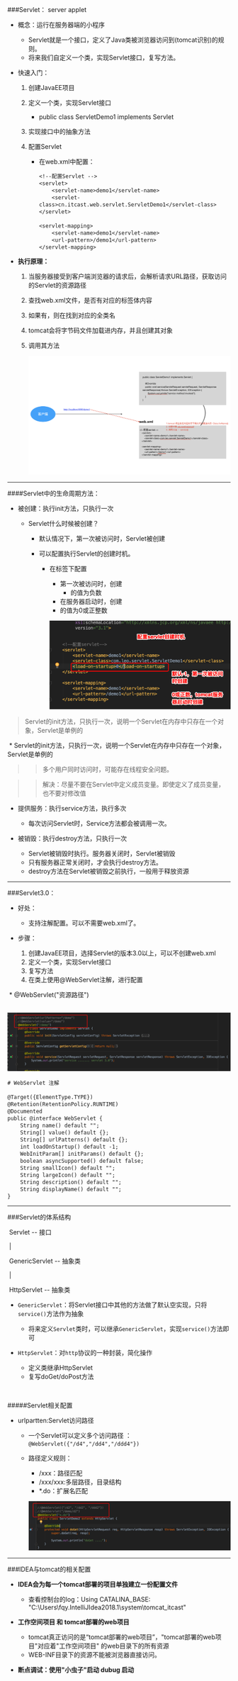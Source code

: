 ###Servlet： server applet

- 概念：运行在服务器端的小程序
  - Servlet就是一个接口，定义了Java类被浏览器访问到(tomcat识别)的规则。
  - 将来我们自定义一个类，实现Servlet接口，复写方法。

- 快速入门：

  1. 创建JavaEE项目
  2. 定义一个类，实现Servlet接口
     - public class ServletDemo1 implements Servlet

  3. 实现接口中的抽象方法

  4. 配置Servlet

     - 在web.xml中配置：

       ```
       <!--配置Servlet -->
       <servlet>
           <servlet-name>demo1</servlet-name>
           <servlet-class>cn.itcast.web.servlet.ServletDemo1</servlet-class>
       </servlet>
       
       <servlet-mapping>
           <servlet-name>demo1</servlet-name>
           <url-pattern>/demo1</url-pattern>
       </servlet-mapping>
       ```

       

- **执行原理：**

  1. 当服务器接受到客户端浏览器的请求后，会解析请求URL路径，获取访问的Servlet的资源路径

  2. 查找web.xml文件，是否有对应的<url-pattern>标签体内容

  3. 如果有，则在找到对应的<servlet-class>全类名

  4. tomcat会将字节码文件加载进内存，并且创建其对象

  5. 调用其方法

     ![Servlet 原理](../images/servlet_01.png)

---

####Servlet中的生命周期方法：

- 被创建：执行init方法，只执行一次

  - Servlet什么时候被创建？

    - 默认情况下，第一次被访问时，Servlet被创建

    - 可以配置执行Servlet的创建时机。

      - 在<servlet>标签下配置

        - 第一次被访问时，创建
          - <load-on-startup>的值为负数
        -  在服务器启动时，创建
          - <load-on-startup>的值为0或正整数

        ![servlet创建时机](../images/servlet_02.png)

> Servlet的init方法，只执行一次，说明一个Servlet在内存中只存在一个对象，Servlet是单例的

​			* Servlet的init方法，只执行一次，说明一个Servlet在内存中只存在一个对象，Servlet是单例的

> > 多个用户同时访问时，可能存在线程安全问题。

> > 解决：尽量不要在Servlet中定义成员变量。即使定义了成员变量，也不要对修改值



- 提供服务：执行service方法，执行多次
  - 每次访问Servlet时，Service方法都会被调用一次。

- 被销毁：执行destroy方法，只执行一次
  - Servlet被销毁时执行。服务器关闭时，Servlet被销毁
  - 只有服务器正常关闭时，才会执行destroy方法。
  - destroy方法在Servlet被销毁之前执行，一般用于释放资源

---

###Servlet3.0：

- 好处：
  -  支持注解配置。可以不需要web.xml了。

- 步骤：
  1. 创建JavaEE项目，选择Servlet的版本3.0以上，可以不创建web.xml
  2. 定义一个类，实现Servlet接口
  3. 复写方法
  4. 在类上使用@WebServlet注解，进行配置

​				* @WebServlet("资源路径")

​		![servlet 注解配置](../images/servlet_03.png)

```
# WebServlet 注解

@Target({ElementType.TYPE})
@Retention(RetentionPolicy.RUNTIME)
@Documented
public @interface WebServlet {
    String name() default "";
    String[] value() default {};
    String[] urlPatterns() default {};
    int loadOnStartup() default -1;
    WebInitParam[] initParams() default {};
    boolean asyncSupported() default false;
    String smallIcon() default "";
    String largeIcon() default "";
    String description() default "";
    String displayName() default "";
}

```



---

###Servlet的体系结构	

​		Servlet -- 接口

​			|

​		GenericServlet -- 抽象类

​			|

​		HttpServlet -- 抽象类

- `GenericServlet`：将Servlet接口中其他的方法做了默认空实现，只将`service()`方法作为抽象
  - 将来定义`Servlet`类时，可以继承`GenericServlet`，实现`service()`方法即可

- `HttpServlet`：对`http`协议的一种封装，简化操作
  - 定义类继承HttpServlet
  - 复写doGet/doPost方法

​	

#####Servlet相关配置

- urlpartten:Servlet访问路径
  - 一个Servlet可以定义多个访问路径 ： `@WebServlet({"/d4","/dd4","/ddd4"})`

  - 路径定义规则：

    - /xxx：路径匹配
    -  /xxx/xxx:多层路径，目录结构
    - *.do：扩展名匹配

    ![Servlet路径配置](../images/servlet_04.png)



---

###IDEA与tomcat的相关配置

- **IDEA会为每一个tomcat部署的项目单独建立一份配置文件**
  - 查看控制台的log：Using CATALINA_BASE:  "C:\Users\fqy\.IntelliJIdea2018.1\system\tomcat\_itcast"

- **工作空间项目  和   tomcat部署的web项目**
  - tomcat真正访问的是“tomcat部署的web项目”，"tomcat部署的web项目"对应着"工作空间项目" 的web目录下的所有资源
  - WEB-INF目录下的资源不能被浏览器直接访问。

-  **断点调试：使用"小虫子"启动 dubug 启动**